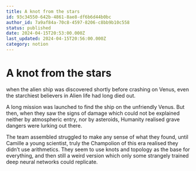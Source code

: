 ```yaml
---
title: A knot from the stars
id: 93c34550-642b-4861-8ae8-df6b6d44b0bc
author_id: 7a9af84a-70c8-4597-8206-c8bb9b10c558
status: published
date: 2024-04-15T20:53:00.000Z
last_updated: 2024-04-15T20:56:00.000Z
category: notion
---
```


# A knot from the stars


when the alien ship was discovered shortly before crashing on Venus, even the starchiest believers in Alien life had long died out.

A long mission was launched to find the ship on the unfriendly Venus. But then, when they saw the signs of damage which could not be explained neither by atmospheric entry, nor by asteroids, Humanity realised  grave dangers were lurking out there.

The team assembled struggled to make any sense of what they found, until Camille a young scientist, truly the Champolion of this era realised they didn’t use arithmetics.  They seem to use knots and topology as the base for everything, and then still a weird version which only some strangely trained deep neural networks could replicate.


